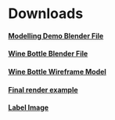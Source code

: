 # Downloads

#### [Modelling Demo Blender File](dl/WineBottle/WineBottleModellingDemo.zip)
#### [Wine Bottle Blender File](dl/WineBottle/WineBottle.blend)
#### [Wine Bottle Wireframe Model](dl/WineBottle/WineBottleWire.png)
#### [Final render example](dl/WineBottle/WineBottleRender.png)
#### [Label Image](dl/WineBottle/Label.png)
